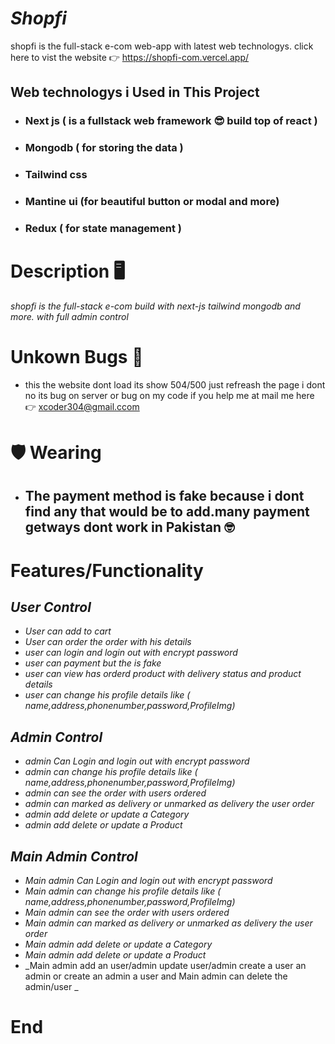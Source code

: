 # _Shopfi_

shopfi is the full-stack e-com web-app with latest web technologys. click here to vist the website 👉 https://shopfi-com.vercel.app/

## Web technologys i Used in This Project

* ### Next js  ( is a fullstack web framework 😎 build top of react )
* ### Mongodb ( for storing the data )
* ### Tailwind css
* ### Mantine ui (for beautiful button or modal and more)
* ### Redux ( for state management )

# Description 🖥

_shopfi is the full-stack e-com build with next-js tailwind mongodb and more. with full admin control_


# Unkown Bugs 🐛
* this the website dont load its show 504/500 just refreash the page i dont no its bug on server or bug on my code if you help me at mail me here 👉 xcoder304@gmail.ccom

# 🛡 Wearing
* ## The payment method is fake because i dont find any that would be to add.many payment getways dont work in Pakistan 🤓 

# Features/Functionality

## _User Control_
* _User can add to cart_
* _User can order the order with his details_
* _user can login and login out with encrypt password_
* _user can payment but the is fake_
* _user can view has orderd product with delivery status and product details_
* _user can change his profile details like ( name,address,phonenumber,password,ProfileImg)_

## _Admin Control_
* _admin Can Login and login out with encrypt password_
* _admin can change his profile details like ( name,address,phonenumber,password,ProfileImg)_
* _admin can see the order with users ordered_
* _admin can marked as delivery or unmarked as delivery the user order_
* _admin add delete or update a Category_
* _admin add delete or update a Product_

## _Main Admin Control_
* _Main admin Can Login and login out with encrypt password_
* _Main admin can change his profile details like ( name,address,phonenumber,password,ProfileImg)_
* _Main admin can see the order with users ordered_
* _Main admin can marked as delivery or unmarked as delivery the user order_
* _Main admin add delete or update a Category_
* _Main admin add delete or update a Product_
* _Main admin add an user/admin update user/admin create a user an admin or create an admin a user and Main admin can delete the admin/user _

# End 
